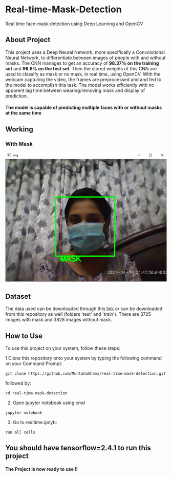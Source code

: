 # Real-time-Mask-Detection
Real time face-mask detection using Deep Learning and OpenCV

## About Project
This project uses a Deep Neural Network, more specifically a Convolutional Neural Network, to differentiate between images of people with and without masks. The CNN manages to get 
an accuracy of **98.37% on the training set** and **96.8% on the test set**. Then the stored weights of this CNN are used to classify as mask or no mask, in real time, using OpenCV.
With the webcam capturing the video, the frames are preprocessed and and fed to the model to accomplish this task. The model works efficiently with no apparent lag time between
wearing/removing mask and display of prediction.

#### The model is capable of predicting multiple faces with or without masks at the same time

## Working 

### With Mask

![image](mask.PNG)

## Dataset

The data used can be downloaded through this [link](https://www.kaggle.com/omkargurav/face-mask-dataset/) or can be downloaded from this repository as well (folders 'test' and 
'train'). There are 3725 images with mask and 3828 images without mask.

## How to Use

To use this project on your system, follow these steps:

1.Clone this repository onto your system by typing the following command on your Command Prompt:

```
git clone https://github.com/MuntahaShams/real-time-mask-detection.git
```
followed by:

```
cd real-time-mask-detection
```

2. Open jupyter notebook using cmd
```
jupyter notebook 
```

3. Go to realtime.ipnyb:
```
run all cells 
```
## You should have tensorflow=2.4.1 to run this project
#### The Project is now ready to use !!

